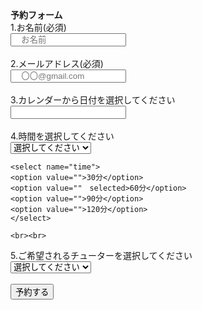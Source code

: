 <script>
jQuery(function($){
    $.datepicker.regional['ja'] = {
        closeText: '閉じる',
        prevText: '<前',
        nextText: '次>',
        currentText: '今日',
        monthNames: ['1月','2月','3月','4月','5月','6月',
        '7月','8月','9月','10月','11月','12月'],
        monthNamesShort: ['1月','2月','3月','4月','5月','6月',
        '7月','8月','9月','10月','11月','12月'],
        dayNames: ['日曜日','月曜日','火曜日','水曜日','木曜日','金曜日','土曜日'],
        dayNamesShort: ['日','月','火','水','木','金','土'],
        dayNamesMin: ['日','月','火','水','木','金','土'],
        weekHeader: '週',
        dateFormat: 'yy/mm/dd',
        firstDay: 0,
        isRTL: false,
        showMonthAfterYear: true,
        yearSuffix: '年'};
    $.datepicker.setDefaults($.datepicker.regional['ja']);
    
});

</script>
<script src="http://ajax.googleapis.com/ajax/libs/jquery/1/jquery.min.js"></script>
<script src="http://ajax.googleapis.com/ajax/libs/jqueryui/1/jquery-ui.min.js"></script>
<link rel="stylesheet" href="http://ajax.googleapis.com/ajax/libs/jqueryui/1/themes/flick/jquery-ui.css">
<b>予約フォーム</b><br>
<form method="POST" action="">
1.お名前(必須)<br>
<input class="form1" type="text" name="username" placeholder="　お名前"/><br><br>
2.メールアドレス(必須)<br>
<input class="form1" type="text" name="username" placeholder="　〇〇@gmail.com"/><br><br>
3.カレンダーから日付を選択してください<br>
<input type="text" id="date_val"　placeholder="　2020年〇月〇日" >
<div id="datepicker"></div><br>
4.時間を選択してください<br>
	<select name="time" >
	<option value=""> 選択してください</option>
	<option value="">9:00～</option>
	<option value="">10:00～</option>
	<option value="">11:00～</option>
	<option value="">13:00～</option>
	<option value="">14:00～</option>
	<option value="">15:00～</option>
	<option value="">16:00～</option>
	<option value="">17:00～</option>
	</select>

	<select name="time">
	<option value="">30分</option>
	<option value=""　selected>60分</option>
	<option value="">90分</option>
	<option value="">120分</option>
	</select>

	<br><br>
5.ご希望されるチューターを選択してください<br>
	<select name="lawyer">
	<option value=""> 選択してください</option>
	<option value="">松島</option>
	<option value="">小野</option>
	<option value="">草野</option>
	</select>
	<br><br>
	<input type="submit" value="予約する" class="submit">
</form>
 

<script>
$(function() {
	var dateFormat = 'yy年mm月dd日';
    $("#datepicker").datepicker({

    	lang:'ja',
        dateFormat: dateFormat,
        minDate: 0,
        onSelect: function(dateText, inst) {
                    $("#date_val").val(dateText);
                    if(today == dateText){
                    	for(var i = 0; i < timelist.length; i++){
                    		if(timelist[i] < time){
                    			document.getElementById(timelist[i]).style.display = "none";
                    		}
                    	}
                    	
                    } else{
                    	for(var i = 0; i < timelist.length; i++){
                    			document.getElementById(timelist[i]).style.display = "";
                    	}
                    }              
        }
        }
        
    });
    $( "#datepicker" ).datepicker('option','beforeShowDay',function(date){
	    var ret = [(date.getDay() != 0)];
	    return ret;
	});
    

    var dt = new Date();
    var y = dt.getFullYear();
    var m = ("00" + (dt.getMonth()+1)).slice(-2);
    var d = ("00" + dt.getDate()).slice(-2);
    var today = y + "年"　+ m + "月" + d + "日";
    console.log(today);

 

});

</script>
